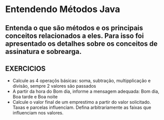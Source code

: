 # Entendendo Métodos Java

## Entenda o que são métodos e os principais conceitos relacionados a eles. Para isso foi apresentado os detalhes sobre os conceitos de assinatura e sobrearga.

## EXERCICIOS

- Calcule as 4 operaçõs básicas: soma, subtração, multipplicação e divisão, sempre 2 valores são passados
- A partir da hora do Bom dia, informe a mensagem adequada: Bom dia, Boa tarde e Boa noite
- Calcule o valor final de um emprestimo a partir do valor solicitado. Taxas e parcelas influenciam. Defina arbitrariamente as faixas que influenciam nos valores. 
